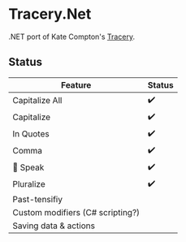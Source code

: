 # Tracery.Net
.NET port of Kate Compton's [Tracery](https://github.com/galaxykate/tracery).

## Status
| Feature                           | Status                   |
|-----------------------------------|--------------------------|
| Capitalize All                    | :heavy_check_mark:       |
| Capitalize                        | :heavy_check_mark:       |
| In Quotes                         | :heavy_check_mark:       |
| Comma                             | :heavy_check_mark:       |
| :honeybee: Speak                  | :heavy_check_mark:       |
| Pluralize                         | :heavy_check_mark:       |
| Past-tensifiy                     |                          |
| Custom modifiers (C# scripting?)  |                          |
| Saving data & actions             |                          |

